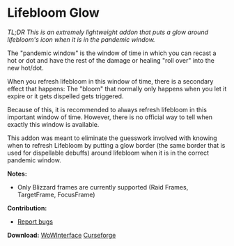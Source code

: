 # Lifebloom Glow

*TL;DR This is an extremely lightweight addon that puts a glow around lifebloom's icon when it is in the pandemic window.*

The "pandemic window" is the window of time in which you can recast a hot or dot and have the rest of the damage or healing "roll over" into the new hot/dot.

When you refresh lifebloom in this window of time, there is a secondary effect that happens: The "bloom" that normally only happens when you let it expire or it gets dispelled gets triggered.

Because of this, it is recommended to always refresh lifebloom in this important window of time. However, there is no official way to tell when exactly this window is available.

This addon was meant to eliminate the guesswork involved with knowing when to refresh Lifebloom by putting a glow border (the same border that is used for dispellable debuffs) around lifebloom when it is in the correct pandemic window.

**Notes:**
- Only Blizzard frames are currently supported (Raid Frames, TargetFrame, FocusFrame)

**Contribution:**
- [Report bugs](https://wow.curseforge.com/projects/lifebloom-glow/issues)

**Download:**
[WoWInterface](https://www.wowinterface.com/downloads/info24684-LifebloomGlow.html)
[Curseforge](https://www.curseforge.com/wow/addons/lifebloom-glow)
